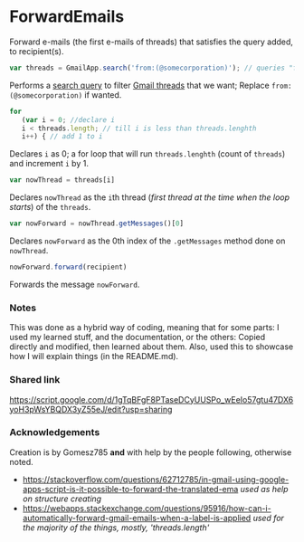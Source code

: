 # ForwardEmails
Forward e-mails (the first e-mails of threads) that satisfies the query added, to recipient(s).

```js
var threads = GmailApp.search('from:(@somecorporation)'); // queries "from:(@somecorporation)"
```
Performs a [search query](https://support.google.com/mail/answer/7190) to filter [Gmail threads](https://developers.google.com/gmail/api/guides/threads) that we want; Replace `from:(@somecorporation)` if wanted.

```js
for 
   (var i = 0; //declare i
   i < threads.length; // till i is less than threads.lenghth
   i++) { // add 1 to i
```
Declares `i` as 0; a for loop that will run `threads.lenghth` (count of `threads`) and increment `i` by 1.

```js
var nowThread = threads[i] 
```
Declares `nowThread` as the `i`th thread (*first thread at the time when the loop starts*) of the `threads`.

```js
var nowForward = nowThread.getMessages()[0]
```
Declares `nowForward` as the 0th index of the `.getMessages` method done on `nowThread`.

```js
nowForward.forward(recipient)
```
Forwards the message `nowForward`.

###  Notes
This was done as a hybrid way of coding, meaning that for some parts: I used my learned stuff, and the documentation, or the others: Copied directly and modified, then learned about them. Also,  used this to showcase how I will explain things (in the README.md).


### Shared link
https://script.google.com/d/1gTqBFgF8PTaseDCyUUSPo_wEeIo57gtu47DX6yoH3pWsYBQDX3yZ55eJ/edit?usp=sharing

### Acknowledgements
Creation is by Gomesz785 **and** with help by the people following, otherwise noted.

 * https://stackoverflow.com/questions/62712785/in-gmail-using-google-apps-script-is-it-possible-to-forward-the-translated-ema
  *used as help on structure creating*
 * https://webapps.stackexchange.com/questions/95916/how-can-i-automatically-forward-gmail-emails-when-a-label-is-applied
  *used for the majority of the things, mostly, 'threads.length'*
